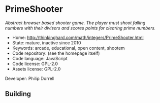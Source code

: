 # PrimeShooter

_Abstract browser based shooter game. The player must shoot falling numbers with their divisors and scores points for clearing prime numbers._

- Home: http://thinkinghard.com/math/integers/PrimeShooter.html
- State: mature, inactive since 2010
- Keywords: arcade, educational, open content, shootem
- Code repository: (see the homepage itself)
- Code language: JavaScript
- Code license: GPL-2.0
- Assets license: GPL-2.0

Developer: Philip Dorrell

## Building
